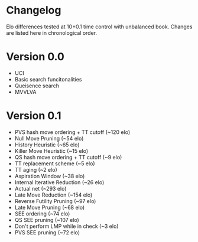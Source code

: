 # Changelog
Elo differences tested at 10+0.1 time control with unbalanced book.
Changes are listed here in chronological order.

# Version 0.0
+ UCI
+ Basic search funcitonalities
+ Queisence search
+ MVVLVA

# Version 0.1
+ PVS hash move ordering + TT cutoff (~120 elo)
+ Null Move Pruning                 (~54 elo)
+ History Heuristic                 (~65 elo)
+ Killer Move Heuristic             (~15 elo)
+ QS hash move ordering + TT cutoff (~9 elo)
+ TT replacement scheme             (~5 elo)
+ TT aging                          (~2 elo)
+ Aspiration Window                 (~38 elo)
+ Internal Iterative Reduction      (~26 elo)
+ Actual net                        (~293 elo)
+ Late Move Reduction               (~154 elo)
+ Reverse Futility Pruning          (~97 elo)
+ Late Move Pruning                 (~68 elo)
+ SEE ordering                      (~74 elo)
+ QS SEE pruning                    (~107 elo)
+ Don't perform LMP while in check  (~3 elo)
+ PVS SEE pruning                   (~72 elo)
